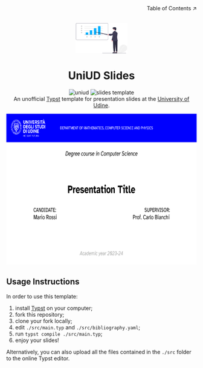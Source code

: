 <!-- ToC hint -->
<div align=right>Table of Contents ↗️</div>

<!-- Header -->
<br/>
<p align="center">
    <a href="https://github.com/davidedellagiustina/uniud-slides">
        <img src="./.github/assets/logo.png" alt="Logo" height=80>
    </a>
    <h1 align="center">UniUD Slides</h1>
    <p align="center">
        <img src="https://img.shields.io/static/v1?label=&message=uniud&color=0000ff" alt="uniud">
        <img src="https://img.shields.io/static/v1?label=template&message=slides&color=orange" alt="slides template">
        <br/>
        An unofficial <a href="https://typst.app">Typst</a> template for presentation slides at the <a href="https://www.uniud.it/it">University of Udine</a>.
        <br/>
    </p>
</p>

<!-- Cover image -->
<p align="center">
    <img src="./.github/assets/cover.png" alt="Cover" height=400>
</p>

<!-- Readme contents -->

## Usage Instructions

In order to use this template:
1. install [Typst](https://typst.app) on your computer;
2. fork this repository;
3. clone your fork locally;
4. edit `./src/main.typ` and `./src/bibliography.yaml`;
5. run `typst compile ./src/main.typ`;
6. enjoy your slides!

Alternatively, you can also upload all the files contained in the `./src` folder to the online Typst editor.
